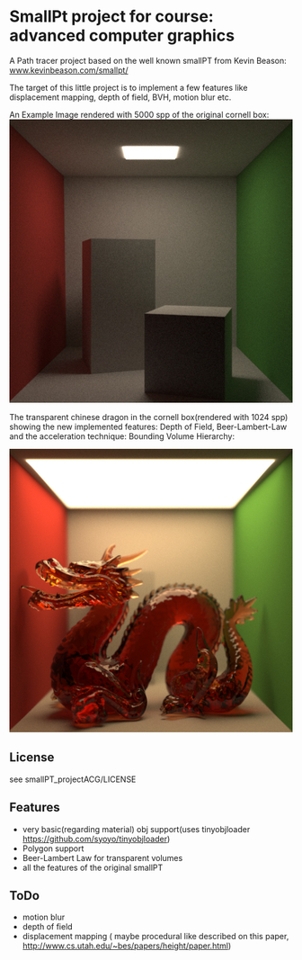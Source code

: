 SmallPt project for course: advanced computer graphics
===
A Path tracer project based on the well known smallPT from Kevin Beason: www.kevinbeason.com/smallpt/

The target of this little project is to implement a few features like displacement mapping, depth of field, BVH, motion blur etc.

An Example Image rendered with 5000 spp of the original cornell box:
![CornellBox](https://raw.githubusercontent.com/Philipp-M/ACG/master/smallPT_projectACG/images/cornell5000spp.jpg)

The transparent chinese dragon in the cornell box(rendered with 1024 spp) showing the new implemented features: Depth of Field, Beer-Lambert-Law and the acceleration technique: Bounding Volume Hierarchy:

![CornellDragonBox](https://raw.githubusercontent.com/Philipp-M/ACG/master/smallPT_projectACG/images/dragon1024spp.jpg)

License
-------
see smallPT_projectACG/LICENSE

Features
--------
* very basic(regarding material) obj support(uses tinyobjloader https://github.com/syoyo/tinyobjloader)
* Polygon support
* Beer-Lambert Law for transparent volumes
* all the features of the original smallPT

ToDo
----

* motion blur
* depth of field
* displacement mapping ( maybe procedural like described on this paper, http://www.cs.utah.edu/~bes/papers/height/paper.html)
